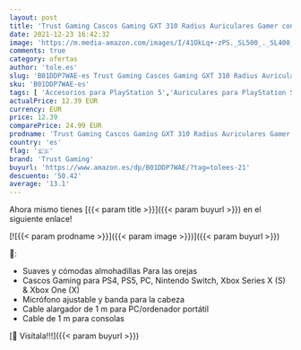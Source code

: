 ```yaml
---
layout: post
title: 'Trust Gaming Cascos Gaming GXT 310 Radius Auriculares Gamer con Micrófono y Diadema Ajustables  Cable de 1 m  para PS4  PS5  PC  Nintendo Switch  Xbox One  Xbox Series X - Negro'
date: 2021-12-23 16:42:32
image: 'https://m.media-amazon.com/images/I/41OkLq+-zPS._SL500_._SL400_.jpg'
comments: true
category: ofertas
author: 'tole.es'
slug: 'B01DDP7WAE-es Trust Gaming Cascos Gaming GXT 310 Radius Auriculares...'
sku: 'B01DDP7WAE-es'
tags: [ 'Accesorios para PlayStation 5','Auriculares para PlayStation 5','Auriculares para equipo de audio','Auriculares y accesorios','Electrónica','Hardware y juegos para PlayStation 5','Videojuegos','nintendo','ps4','ps5','trust gaming','xbox', ]
actualPrice: 12.39 EUR
currency: EUR
price: 12.39
comparePrice: 24.99 EUR
prodname: 'Trust Gaming Cascos Gaming GXT 310 Radius Auriculares Gamer con Micrófono y Diadema Ajustables  Cable de 1 m  para PS4  PS5  PC  Nintendo Switch  Xbox One  Xbox Series X - Negro'
country: 'es'
flag: '🇪🇸'
brand: 'Trust Gaming'
buyurl: 'https://www.amazon.es/dp/B01DDP7WAE/?tag=tolees-21'
descuento: '50.42'
average: '13.1'
---
```


Ahora mismo tienes [{{< param title >}}]({{< param buyurl >}}) en el siguiente enlace!

[![{{< param prodname >}}]({{< param image >}})]({{< param buyurl >}})

🔎:

- Suaves y cómodas almohadillas Para las orejas
- Cascos Gaming para PS4, PS5, PC, Nintendo Switch, Xbox Series X (S) & Xbox One (X)
- Micrófono ajustable y banda para la cabeza
- Cable alargador de 1 m para PC/ordenador portátil
- Cable de 1 m para consolas

[🛒 Visítala!!!]({{< param buyurl >}})
